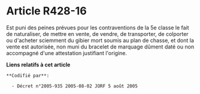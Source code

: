 # Article R428-16

Est puni des peines prévues pour les contraventions de la 5e classe le fait de naturaliser, de mettre en vente, de vendre, de
transporter, de colporter ou d'acheter sciemment du gibier mort soumis au plan de chasse, et dont la vente est autorisée, non
muni du bracelet de marquage dûment daté ou non accompagné d'une attestation justifiant l'origine.

**Liens relatifs à cet article**

	**Codifié par**:

	  - Décret n°2005-935 2005-08-02 JORF 5 août 2005
